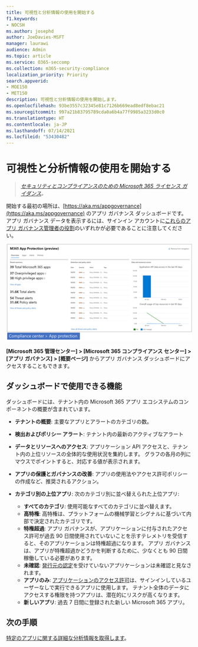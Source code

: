 ```yaml
---
title: 可視性と分析情報の使用を開始する
f1.keywords:
- NOCSH
ms.author: josephd
author: JoeDavies-MSFT
manager: laurawi
audience: Admin
ms.topic: article
ms.service: O365-seccomp
ms.collection: m365-security-compliance
localization_priority: Priority
search.appverid:
- MOE150
- MET150
description: 可視性と分析情報の使用を開始します。
ms.openlocfilehash: 93be3557c32345e81c7126b669ead8edf8ebac21
ms.sourcegitcommit: 997a21b83795789cda0a6b4a77f9985a3233d0c0
ms.translationtype: HT
ms.contentlocale: ja-JP
ms.lasthandoff: 07/14/2021
ms.locfileid: "53430482"
---
```

# <a name="get-started-with-visibility-and-insights"></a>可視性と分析情報の使用を開始する

>*[セキュリティとコンプライアンスのための Microsoft 365 ライセンス ガイダンス](https://aka.ms/ComplianceSD)。*

開始する最初の場所は、[https://aka.ms/appgovernance](https://aka.ms/appgovernance) のアプリ ガバナンス ダッシュボードです。 アプリ ガバナンス データを表示するには、サインイン アカウントに[これらのアプリ ガバナンス管理者の役割](app-governance-get-started.md#administrator-roles)のいずれかが必要であることに注意してください。

![Microsoft 365 コンプライアンス センターの [アプリ ガバナンス概要] ページ](..\media\manage-app-protection-governance\mapg-cc-overview.png)

**[Microsoft 365 管理センター] > [Microsoft 365 コンプライアンス センター] > [アプリ ガバナンス] > [概要ページ]** からアプリ ガバナンス ダッシュボードにアクセスすることもできます。

## <a name="whats-available-on-the-dashboard"></a>ダッシュボードで使用できる機能

ダッシュボードには、テナント内の Microsoft 365 アプリ エコシステムのコンポーネントの概要が含まれています。

- **テナントの概要**: 主要なアプリとアラートのカテゴリの数。
- **検出およびポリシー アラート**: テナント内の最新のアクティブなアラート
- **データとリソースへのアクセス**: アプリケーション API アクセスと、テナント内の上位リソースの全体的な使用状況を集約します。 グラフの各月の列にマウスでポイントすると、対応する値が表示されます。
- **アプリの保護とガバナンスの改善**: アプリの使用法やアクセス許可ポリシーの作成など、推奨されるアクション。
- **カテゴリ別の上位アプリ**: 次のカテゴリ別に並べ替えられた上位アプリ:
  
  - **すべてのカテゴリ**: 使用可能なすべてのカテゴリに並べ替えます。
  - **高特権**: 高特権は、プラットフォームの機械学習とシグナルに基づいて内部で決定されたカテゴリです。
  - **特権超過**: アプリ ガバナンスが、アプリケーションに付与されたアクセス許可が過去 90 日間使用されていないことを示すテレメトリを受信すると、そのアプリケーションは特権超過になります。 アプリ ガバナンスは、アプリが特権超過かどうかを判断するために、少なくとも 90 日間稼働している必要があります。  
  - **未確認**: [発行元の認定](https://docs.microsoft.com/azure/active-directory/develop/publisher-verification-overview)を受けていないアプリケーションは未確認と見なされます。
  - **アプリのみ**: [アプリケーションのアクセス許可](https://docs.microsoft.com/azure/active-directory/develop/v2-permissions-and-consent#permission-types)は、サインインしているユーザーなしで実行できるアプリに使用します。 テナント全体のデータにアクセスする権限を持つアプリは、潜在的にリスクが高くなります。
  - **新しいアプリ**: 過去 7 日間に登録された新しい Microsoft 365 アプリ。  

## <a name="next-step"></a>次の手順

[特定のアプリに関する詳細な分析情報を取得します](app-governance-visibility-insights-view-apps.md)。
